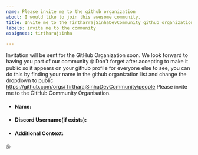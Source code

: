 ```yaml
---
name: Please invite me to the github organization
about: I would like to join this awesome community.
title: Invite me to the TirtharrajSinhaDevCommunity github organization
labels: invite me to the community
assignees: tirtharajsinha

---
```


Invitation will be sent for the GitHub Organization soon. We look forward to having you part of our community :nerd_face:
Don't forget after accepting to make it public so it appears on your github profile for everyone else to see, you can do this by finding your name in the github organization list and change the dropdown to public https://github.com/orgs/TirtharajSinhaDevCommunity/people
Please invite me to the GitHub Community Organisation. 
<!--more-specification(if any)-->

<!--Some Details-->
- #### Name:

- #### Discord Username(if exists): 
<!--https://discord.gg/ErG8W36Tkm (link to our discord server)-->

- #### Additional Context:
<!--Where did you meet Eddie?-->

<!--What do you like about this community/ why do you want to join--> 

:nerd_face:
